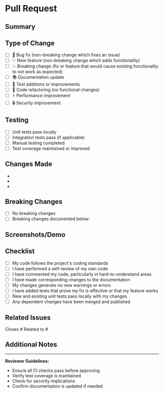 # Pull Request

## Summary
<!-- Provide a brief description of the changes in this PR -->

## Type of Change
<!-- Mark the relevant option with an "x" -->
- [ ] 🐛 Bug fix (non-breaking change which fixes an issue)
- [ ] ✨ New feature (non-breaking change which adds functionality)
- [ ] 💥 Breaking change (fix or feature that would cause existing functionality to not work as expected)
- [ ] 📚 Documentation update
- [ ] 🧪 Test additions or improvements
- [ ] 🔧 Code refactoring (no functional changes)
- [ ] ⚡ Performance improvement
- [ ] 🔒 Security improvement

## Testing
<!-- Describe the tests you ran to verify your changes -->
- [ ] Unit tests pass locally
- [ ] Integration tests pass (if applicable)
- [ ] Manual testing completed
- [ ] Test coverage maintained or improved

## Changes Made
<!-- List the specific changes made in this PR -->
- 
- 
- 

## Breaking Changes
<!-- If this is a breaking change, describe what breaks and how to migrate -->
- [ ] No breaking changes
- [ ] Breaking changes documented below:

## Screenshots/Demo
<!-- Add screenshots or demo links if applicable -->

## Checklist
<!-- Mark completed items with an "x" -->
- [ ] My code follows the project's coding standards
- [ ] I have performed a self-review of my own code
- [ ] I have commented my code, particularly in hard-to-understand areas
- [ ] I have made corresponding changes to the documentation
- [ ] My changes generate no new warnings or errors
- [ ] I have added tests that prove my fix is effective or that my feature works
- [ ] New and existing unit tests pass locally with my changes
- [ ] Any dependent changes have been merged and published

## Related Issues
<!-- Link to any related issues -->
Closes #
Related to #

## Additional Notes
<!-- Add any additional notes for reviewers -->

---
**Reviewer Guidelines:**
- Ensure all CI checks pass before approving
- Verify test coverage is maintained
- Check for security implications
- Confirm documentation is updated if needed